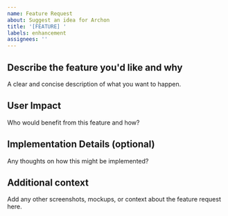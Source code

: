 ```yaml
---
name: Feature Request
about: Suggest an idea for Archon
title: '[FEATURE] '
labels: enhancement
assignees: ''
---
```


## Describe the feature you'd like and why
A clear and concise description of what you want to happen.

## User Impact
Who would benefit from this feature and how?

## Implementation Details (optional)
Any thoughts on how this might be implemented?

## Additional context
Add any other screenshots, mockups, or context about the feature request here.